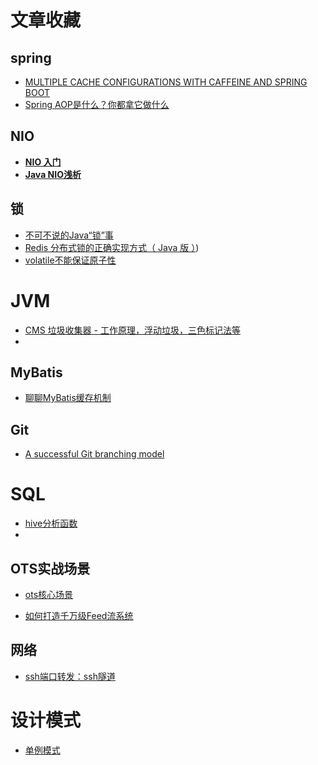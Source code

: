 # 文章收藏

## spring

- [MULTIPLE CACHE CONFIGURATIONS WITH CAFFEINE AND SPRING BOOT](https://techblog.bozho.net/multiple-cache-configurations-with-caffeine-and-spring-boot/)
- [Spring AOP是什么？你都拿它做什么]([http://www.importnew.com/31318.html#comment-765192](http://www.importnew.com/31318.html#comment-765192))



## NIO

- **[NIO 入门](https://www.ibm.com/developerworks/cn/education/java/j-nio/j-nio.html)** 
- **[Java NIO浅析](https://tech.meituan.com/2016/11/04/nio.html)**



## 锁

- [不可不说的Java“锁”事](https://tech.meituan.com/2018/11/15/java-lock.html)
- [Redis 分布式锁的正确实现方式（ Java 版 ）](http://www.importnew.com/27477.html))
- [volatile不能保证原子性](https://www.cnblogs.com/Mainz/p/3556430.html)



# JVM

- [CMS 垃圾收集器 - 工作原理，浮动垃圾，三色标记法等](https://blog.csdn.net/hutongling/article/details/69908443)
- 

## MyBatis

- [聊聊MyBatis缓存机制](https://tech.meituan.com/2018/01/19/mybatis-cache.html)



## Git

- [A successful Git branching model](https://nvie.com/posts/a-successful-git-branching-model/)





# SQL

- [hive分析函数](http://lxw1234.com/archives/tag/hive-window-functions)
- 

## OTS实战场景

- [ots核心场景](https://help.aliyun.com/document_detail/91897.html?spm=a2c4g.11186623.6.544.1a5826d9bP9Fdh)

- [如何打造千万级Feed流系统](https://yq.aliyun.com/articles/224132?spm=a2c4g.11186623.2.17.7fb17f379itJmD)



## 网络

- [ssh端口转发：ssh隧道](http://www.zsythink.net/archives/2450)



# 设计模式

- [单例模式](http://www.importnew.com/18872.html)
